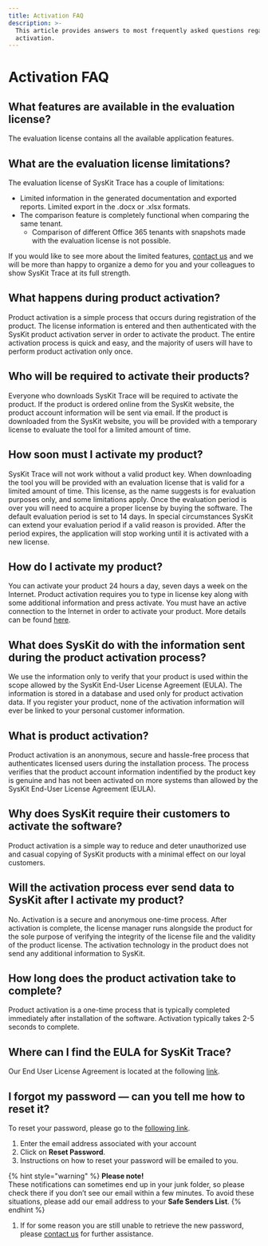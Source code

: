 ```yaml
---
title: Activation FAQ
description: >-
  This article provides answers to most frequently asked questions regarding
  activation.
---
```


# Activation FAQ

## What features are available in the evaluation license?

The evaluation license contains all the available application features.

## What are the evaluation license limitations?

The evaluation license of SysKit Trace has a couple of limitations:

* Limited information in the generated documentation and exported reports. Limited export in the .docx or .xlsx formats. 
* The comparison feature is completely functional when comparing the same tenant.
  * Comparison of different Office 365 tenants with snapshots made with the evaluation license is not possible.

If you would like to see more about the limited features, [contact us](https://www.syskit.com/company/contact-us/) and we will be more than happy to organize a demo for you and your colleagues to show SysKit Trace at its full strength.

## What happens during product activation?

Product activation is a simple process that occurs during registration of the product. The license information is entered and then authenticated with the SysKit product activation server in order to activate the product. The entire activation process is quick and easy, and the majority of users will have to perform product activation only once.

## Who will be required to activate their products?

Everyone who downloads SysKit Trace will be required to activate the product. If the product is ordered online from the SysKit website, the product account information will be sent via email. If the product is downloaded from the SysKit website, you will be provided with a temporary license to evaluate the tool for a limited amount of time.

## How soon must I activate my product?
SysKit Trace will not work without a valid product key. When downloading the tool you will be provided with an evaluation license that is valid for a limited amount of time.
This license, as the name suggests is for evaluation purposes only, and some limitations apply. Once the evaluation period is over you will need to acquire a proper license by buying the software.
The default evaluation period is set to 14 days. In special circumstances SysKit can extend your evaluation period if a valid reason is provided. After the period expires, the application will stop working until it is activated with a new license.

## How do I activate my product?

You can activate your product 24 hours a day, seven days a week on the Internet. Product activation requires you to type in license key along with some additional information and press activate. You must have an active connection to the Internet in order to activate your product. More details can be found [here](activate-syskit-trace.md).

## What does SysKit do with the information sent during the product activation process?

We use the information only to verify that your product is used within the scope allowed by the SysKit End-User License Agreement \(EULA\). The information is stored in a database and used only for product activation data. If you register your product, none of the activation information will ever be linked to your personal customer information.

## What is product activation?

Product activation is an anonymous, secure and hassle-free process that authenticates licensed users during the installation process. The process verifies that the product account information indentified by the product key is genuine and has not been activated on more systems than allowed by the SysKit End-User License Agreement \(EULA\).

## Why does SysKit require their customers to activate the software?

Product activation is a simple way to reduce and deter unauthorized use and casual copying of SysKit products with a minimal effect on our loyal customers.

## Will the activation process ever send data to SysKit after I activate my product?

No. Activation is a secure and anonymous one-time process. After activation is complete, the license manager runs alongside the product for the sole purpose of verifying the integrity of the license file and the validity of the product license. The activation technology in the product does not send any additional information to SysKit.

## How long does the product activation take to complete?

Product activation is a one-time process that is typically completed immediately after installation of the software. Activation typically takes 2-5 seconds to complete.

## Where can I find the EULA for SysKit Trace?

Our End User License Agreement is located at the following [link](https://www.syskit.com/eula/).

## I forgot my password — can you tell me how to reset it?

To reset your password, please go to the [following link](https://my.syskit.com/ForgotPassword.aspx).

1. Enter the email address associated with your account   
2. Click on **Reset Password**.   
3. Instructions on how to reset your password will be emailed to you. 

{% hint style="warning" %}
**Please note!**  
These notifications can sometimes end up in your junk folder, so please check there if you don’t see our email within a few minutes. To avoid these situations, please add our email address to your **Safe Senders List**.
{% endhint %}

1. If for some reason you are still unable to retrieve the new password, please [contact us](https://www.syskit.com/company/contact-us/) for further assistance.

